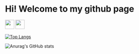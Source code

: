 
# Hi! Welcome to my github page

<a href='https://t.me/kkfes'><img src="https://upload.wikimedia.org/wikipedia/commons/thumb/8/83/Telegram_2019_Logo.svg/640px-Telegram_2019_Logo.svg.png" width=30px></a>
<a href='https://qiwi.com/n/KKFES'><img src="https://old-corp.qiwi.com/dam/jcr:fbce4856-723e-44a2-a54f-e7b164785f01/qiwi_sign_rgb.png" width=30px></a>


[![Top Langs](https://github-readme-stats.vercel.app/api/top-langs/?username=kkfes)](https://github.com/anuraghazra/github-readme-stats)

![Anurag's GitHub stats](https://github-readme-stats.vercel.app/api?username=kkfes&show_icons=true&theme=radical)
